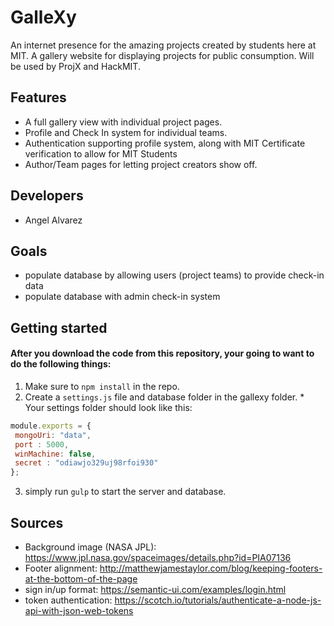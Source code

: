 # GalleXy
An internet presence for the amazing projects created by students here at MIT. A gallery website for displaying projects for public consumption. Will be used by ProjX and HackMIT.

## Features
  * A full gallery view with individual project pages.
  * Profile and Check In system for individual teams.
  * Authentication supporting profile system, along with MIT Certificate verification to allow for MIT Students
  * Author/Team pages for letting project creators show off.

## Developers
  * Angel Alvarez

## Goals
  * populate database by allowing users (project teams) to provide check-in data
  * populate database with admin check-in system

## Getting started
#### After you download the code from this repository, your going to want to do the following things:
  1. Make sure to `npm install` in the repo.
  2. Create a `settings.js` file and database folder in the gallexy folder.
    * Your settings folder should look like this:
```javascript
module.exports = {
 mongoUri: "data",
 port : 5000,
 winMachine: false,
 secret : "odiawjo329uj98rfoi930"
};
```
  3. simply run `gulp` to start the server and database.

## Sources
* Background image (NASA JPL): https://www.jpl.nasa.gov/spaceimages/details.php?id=PIA07136
* Footer alignment: http://matthewjamestaylor.com/blog/keeping-footers-at-the-bottom-of-the-page
* sign in/up format: https://semantic-ui.com/examples/login.html
* token authentication: https://scotch.io/tutorials/authenticate-a-node-js-api-with-json-web-tokens
